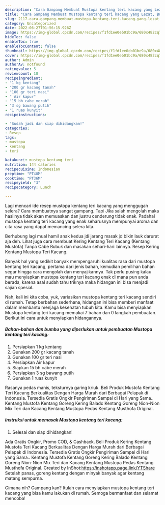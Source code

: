 ```yaml
---
description: "Cara Gampang Membuat Mustopa kentang teri kacang yang Lezat, Buat Buka Puasa Menggugah Selera"
title: "Cara Gampang Membuat Mustopa kentang teri kacang yang Lezat, Buat Buka Puasa Menggugah Selera"
slug: 2117-cara-gampang-membuat-mustopa-kentang-teri-kacang-yang-lezat-buat-buka-puasa-menggugah-selera
category: Uncategorized
date: 2022-06-27T01:56:15.926Z
image: https://img-global.cpcdn.com/recipes/f1fd1ee0eb01bc9a/680x482cq70/mustopa-kentang-teri-kacang-foto-resep-utama.jpg
hideToc: false
enableToc: true
enableTocContent: false
thumbnail: https://img-global.cpcdn.com/recipes/f1fd1ee0eb01bc9a/680x482cq70/mustopa-kentang-teri-kacang-foto-resep-utama.jpg
cover: https://img-global.cpcdn.com/recipes/f1fd1ee0eb01bc9a/680x482cq70/mustopa-kentang-teri-kacang-foto-resep-utama.jpg
author: Admin
authorAv: notfound
ratingvalue: 5
reviewcount: 10
recipeingredient:
- "1 kg kentang"
- "200 gr kacang tanah"
- "100 gr teri nasi"
- " Air kapur"
- "15 bh cabe merah"
- "3 sg bawang putih"
- "1 ruas kunyit"
recipeinstructions:

- "Sudah jadi dan siap dihidangkan!"
categories:
- Resep
tags:
- mustopa
- kentang
- teri

katakunci: mustopa kentang teri 
nutrition: 144 calories
recipecuisine: Indonesian
preptime: "PT40M"
cooktime: "PT36M"
recipeyield: "3"
recipecategory: Lunch

---
```



Lagi mencari ide resep mustopa kentang teri kacang yang menggugah selera? Cara membuatnya sangat gampang. Tapi Jika salah mengolah maka hasilnya tidak akan memuaskan dan justru cenderung tidak enak. Padahal mustopa kentang teri kacang yang enak seharusnya mempunyai aroma dan cita rasa yang dapat memancing selera kita.


Berhubung lagi mual hamil anak kedua jdi jarang masak jd bikin lauk darurat aja deh. Lihat juga cara membuat Kering Kentang Teri Kacang (Kentang Mustofa) Tanpa Cabe Bubuk dan masakan sehari-hari lainnya. Resep Kering Kentang Mustopa Teri Kacang.

Banyak hal yang sedikit banyak mempengaruhi kualitas rasa dari mustopa kentang teri kacang, pertama dari jenis bahan, kemudian pemilihan bahan segar hingga cara mengolah dan menyajikannya. Tak perlu pusing kalau mau menyiapkan mustopa kentang teri kacang enak di mana pun anda berada, karena asal sudah tahu triknya maka hidangan ini bisa menjadi sajian spesial.


Nah, kali ini kita coba, yuk, variasikan mustopa kentang teri kacang sendiri di rumah. Tetap berbahan sederhana, hidangan ini bisa memberi manfaat dalam membantu menjaga kesehatan tubuh kita. Kamu bisa menyiapkan Mustopa kentang teri kacang memakai 7 bahan dan 0 langkah pembuatan. Berikut ini cara untuk menyiapkan hidangannya.

<!--inarticleads1-->

##### Bahan-bahan dan bumbu yang diperlukan untuk pembuatan Mustopa kentang teri kacang:

1. Persiapkan 1 kg kentang
1. Gunakan 200 gr kacang tanah
1. Gunakan 100 gr teri nasi
1. Persiapkan  Air kapur
1. Siapkan 15 bh cabe merah
1. Persiapkan 3 sg bawang putih
1. Gunakan 1 ruas kunyit


Rasanya pedas manis, teksturnya garing kriuk. Beli Produk Mustofa Kentang Teri Kacang Berkualitas Dengan Harga Murah dari Berbagai Pelapak di Indonesia. Tersedia Gratis Ongkir Pengiriman Sampai di Hari yang Sama.. Kentang Mustofa Kentang Goreng Kering Balado Kentang Goreng Nion-Nion Mix Teri dan Kacang Kentang Mustopa Pedas Kentang Musthofa Original. 

<!--inarticleads2-->

##### Instruksi untuk memasak Mustopa kentang teri kacang:


1. Selesai dan siap dihidangkan!

Ada Gratis Ongkir, Promo COD, &amp; Cashback. Beli Produk Kering Kentang Mustofa Teri Kacang Berkualitas Dengan Harga Murah dari Berbagai Pelapak di Indonesia. Tersedia Gratis Ongkir Pengiriman Sampai di Hari yang Sama.. Kentang Mustofa Kentang Goreng Kering Balado Kentang Goreng Nion-Nion Mix Teri dan Kacang Kentang Mustopa Pedas Kentang Musthofa Original. Created by InShot:https://inshotapp.page.link/YTShare Setelah panas, goreng kentang dengan minyak banyak agar kentang matang sempurna. 

Gimana nih? Gampang kan? Itulah cara menyiapkan mustopa kentang teri kacang yang bisa kamu lakukan di rumah. Semoga bermanfaat dan selamat mencoba!
